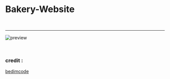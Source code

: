# <h1>Bakery-Website</h1><br> <hr> ![preview](https://github.com/hamzaAhmd/bakery-website/assets/131306029/57353cb0-ee5d-4f9b-8ff8-988d86f73daf)

 <br> <h3>credit :</h3> <a href="https://github.com/bedimcode">bedimcode</a>
